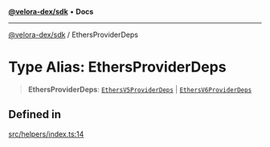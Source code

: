 [**@velora-dex/sdk**](../README.md) • **Docs**

***

[@velora-dex/sdk](../globals.md) / EthersProviderDeps

# Type Alias: EthersProviderDeps

> **EthersProviderDeps**: [`EthersV5ProviderDeps`](../interfaces/EthersV5ProviderDeps.md) \| [`EthersV6ProviderDeps`](../interfaces/EthersV6ProviderDeps.md)

## Defined in

[src/helpers/index.ts:14](https://github.com/VeloraDEX/sdk/blob/master/src/helpers/index.ts#L14)
